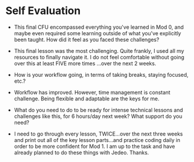 # Self Evaluation

- This final CFU encompassed everything you've learned in Mod 0, and maybe even required some learning outside of what you've explicitly been taught. How did it feel as you faced these challenges?
* This final lesson was the most challenging.  Quite frankly, I used all my resources to finally navigate it.  I do not feel comfortable without going over this at least FIVE more times ...over the next 2 weeks.

- How is your workflow going, in terms of taking breaks, staying focused, etc.?
* Workflow has improved.  However, time management is constant challenge.  Being flexible and adaptable are the keys for me.

- What do you need to do to be ready for intense technical lessons and challenges like this, for 6 hours/day next week? What support do you need?
* I need to go through every lesson, TWICE...over the next three weeks and print out all of the key lesson parts...and practice coding daily in order to be more confident for Mod 1.  I am up to the task and have already planned to do these things with Jedeo.  Thanks.
